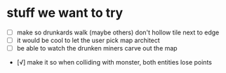 # stuff we want to try

- [ ] make so drunkards walk (maybe others) don't hollow tile next to edge
- [ ] it would be cool to let the user pick map architect
- [ ] be able to watch the drunken miners carve out the map
- [√] make it so when colliding with monster, both entities lose points
